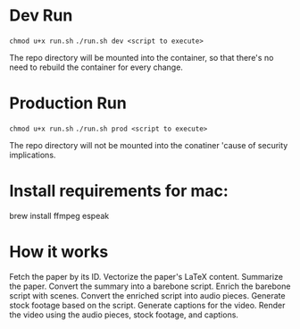 # Dev Run

`chmod u+x run.sh`
`./run.sh dev <script to execute>`

The repo directory will be mounted into the container, so that there's no need to rebuild the container for every change.

# Production Run

`chmod u+x run.sh`
`./run.sh prod <script to execute>`

The repo directory will not be mounted into the conatiner 'cause of security implications.

# Install requirements for mac:

brew install ffmpeg espeak

# How it works

Fetch the paper by its ID.
Vectorize the paper's LaTeX content.
Summarize the paper.
Convert the summary into a barebone script.
Enrich the barebone script with scenes.
Convert the enriched script into audio pieces.
Generate stock footage based on the script.
Generate captions for the video.
Render the video using the audio pieces, stock footage, and captions.
